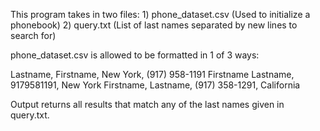 This program takes in two files:
	1) phone_dataset.csv (Used to initialize a phonebook)
	2) query.txt (List of last names separated by new lines to search for)


phone_dataset.csv is allowed to be formatted in 1 of 3 ways:

Lastname, Firstname, New York, (917) 958-1191
Firstname Lastname, 9179581191, New York
Firstname, Lastname, (917) 358-1291, California

Output returns all results that match any of the last names given
in query.txt.